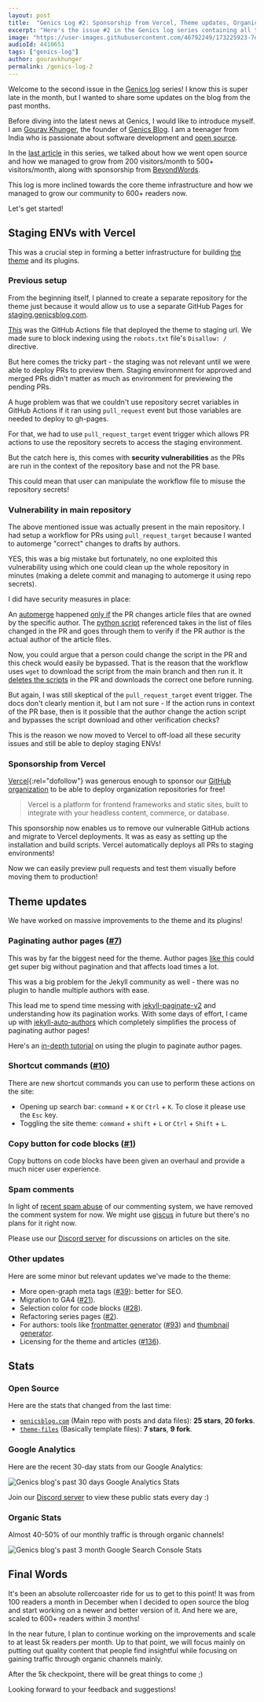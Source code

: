 ```yaml
---
layout: post
title:  "Genics Log #2: Sponsorship from Vercel, Theme updates, Organic Growth and more"
excerpt: "Here's the issue #2 in the Genics log series containing all the latest news and updates on our blog's changes from the recent months!"
image: "https://user-images.githubusercontent.com/46792249/173225923-7d3a6fc7-d0f3-4b2c-8289-d18398f82f93.jpg"
audioId: 4410651
tags: ["genics-log"]
author: gouravkhunger
permalink: /genics-log-2
---
```


Welcome to the second issue in the [Genics log](/category/genics-log) series! I know this is super late in the month, but I wanted to share some updates on the blog from the past months.

Before diving into the latest news at Genics, I would like to introduce myself. I am [Gourav Khunger](/author/gouravkhunger/), the founder of [Genics Blog](/). I am a teenager from India who is passionate about software development and [open source](/tag/open-source/).

In the [last article](/genics-log-1) in this series, we talked about how we went open source and how we managed to grow from 200 visitors/month to 500+ visitors/month, along with sponsorship from [BeyondWords](https://beyondwords.io/?utm_source=genicsblog.com&utm_medium=cpc&utm_campaign=advertisement).

This log is more inclined towards the core theme infrastructure and how we managed to grow our community to 600+ readers now.

Let's get started!

## Staging ENVs with Vercel

This was a crucial step in forming a better infrastructure for building [the theme](https://github.com/genicsblog/theme-files) and its plugins.

### Previous setup

From the beginning itself, I planned to create a separate repository for the theme just because it would allow us to use a separate GitHub Pages for [staging.genicsblog.com](https://staging.genicsblog.com).

[This](https://github.com/genicsblog/theme-files/blob/aa7944b1943dbb7206b013dcc1d8102f8c48875e/.github/workflows/setup-staging.yml) was the GitHub Actions file that deployed the theme to staging url. We made sure to block indexing using the `robots.txt` file's `Disallow: /` directive.

But here comes the tricky part - the staging was not relevant until we were able to deploy PRs to preview them. Staging environment for approved and merged PRs didn't matter as much as environment for previewing the pending PRs.

A huge problem was that we couldn't use repository secret variables in GitHub Actions if it ran using `pull_request` event but those variables are needed to deploy to gh-pages.

For that, we had to use `pull_request_target` event trigger which allows PR actions to use the repository secrets to access the staging environment.

But the catch here is, this comes with **security vulnerabilities** as the PRs are run in the context of the repository base and not the PR base.

This could mean that user can manipulate the workflow file to misuse the repository secrets!

### Vulnerability in main repository

The above mentioned issue was actually present in the main repository. I had setup a workflow for PRs using `pull_request_target` because I wanted to automerge "correct" changes to drafts by authors.

YES, this was a big mistake but fortunately, no one exploited this vulnerability using which one could clean up the whole repository in minutes (making a delete commit and managing to automerge it using repo secrets).

I did have security measures in place:

An [automerge](https://github.com/genicsblog/genicsblog.com/blob/8f8d936e72d886af28ea232d6e90eaa1442c6518/.github/workflows/validate-drafts.yml#L57-L64) happened [only if](https://github.com/genicsblog/genicsblog.com/blob/8f8d936e72d886af28ea232d6e90eaa1442c6518/.github/workflows/validate-drafts.yml#L54) the PR changes article files that are owned by the specific author. The [python script](https://github.com/genicsblog/theme-files/blob/aa7944b1943dbb7206b013dcc1d8102f8c48875e/_scripts/validate-drafts.py) referenced takes in the list of files changed in the PR and goes through them to verify if the PR author is the actual author of the article files.

Now, you could argue that a person could change the script in the PR and this check would easily be bypassed. That is the reason that the workflow uses `wget` to download the script from the main branch and then run it. It [deletes the scripts](https://github.com/genicsblog/genicsblog.com/blob/8f8d936e72d886af28ea232d6e90eaa1442c6518/.github/workflows/validate-drafts.yml#L47-L48) in the PR and downloads the correct one before running.

But again, I was still skeptical of the `pull_request_target` event trigger. The docs don't clearly mention it, but I am not sure - If the action runs in context of the PR base, then is it possible that the author change the action script and bypasses the script download and other verification checks?

This is the reason we now moved to Vercel to off-load all these security issues and still be able to deploy staging ENVs!

### Sponsorship from Vercel

[Vercel](https://vercel.com/?utm_source=genicsblog&utm_campaign=oss){:rel="dofollow"} was generous enough to sponsor our [GitHub organization](http://github.com/genicsblog/genicsblog.com) to be able to deploy organization repositories for free!

> Vercel is a platform for frontend frameworks and static sites, built to integrate with your headless content, commerce, or database.

This sponsorship now enables us to remove our vulnerable GitHub actions and migrate to Vercel deployments. It was as easy as setting up the installation and build scripts. Vercel automatically deploys all PRs to staging environments!

Now we can easily preview pull requests and test them visually before moving them to production!

## Theme updates

We have worked on massive improvements to the theme and its plugins!

### Paginating author pages ([#7](https://github.com/genicsblog/theme-files/issues/7))

This was by far the biggest need for the theme. Author pages [like this](/author/gouravkhunger/) could get super big without pagination and that affects load times a lot.

This was a big problem for the Jekyll community as well - there was no plugin to handle multiple authors with ease.

This lead me to spend time messing with [jekyll-paginate-v2](https://github.com/sverrirs/jekyll-paginate-v2) and understanding how its pagination works. With some days of effort, I came up with [jekyll-auto-authors](https://github.com/gouravkhunger/jekyll-auto-authors) which completely simplifies the process of paginating author pages!

Here's an [in-depth tutorial](https://genicsblog.com/gouravkhunger/adding-multiple-authors-to-a-jekyll-blog-got-easier#2-using-my-plugin-jekyll-auto-authors) on using the plugin to paginate author pages.

### Shortcut commands ([#10](https://github.com/genicsblog/theme-files/issues/10))

There are new shortcut commands you can use to perform these actions on the site:

- Opening up search bar: `command` + `K` or `Ctrl` + `K`. To close it please use the `Esc` key.
- Toggling the site theme: `command` + `shift` + `L` or `Ctrl` + `Shift` + `L`.

### Copy button for code blocks ([#1](https://github.com/genicsblog/theme-files/issues/1))

Copy buttons on code blocks have been given an overhaul and provide a much nicer user experience.

### Spam comments

In light of [recent spam abuse](https://github.com/genicsblog/comments/pull/122) of our commenting system, we have removed the comment system for now. We might use [giscus](https://giscus.app) in future but there's no plans for it right now.

Please use our [Discord server](https://discord.genicsblog.com) for discussions on articles on the site.

### Other updates

Here are some minor but relevant updates we've made to the theme:

- More open-graph meta tags ([#39](https://github.com/genicsblog/theme-files/issues/39)): better for SEO.
- Migration to GA4 ([#21](https://github.com/genicsblog/theme-files/issues/21)).
- Selection color for code blocks ([#28](https://github.com/genicsblog/theme-files/issues/28)).
- Refactoring series pages ([#2](https://github.com/genicsblog/theme-files/issues/2)).
- For authors: tools like [frontmatter generator](https://genicsblog.com/tool/frontmatter-generator) ([#93](https://github.com/genicsblog/genicsblog.com/issues/93)) and [thumbnail generator](https://genicsblog.com/tool/thumbnail-generator).
- Licensing for the theme and articles ([#136](https://github.com/genicsblog/genicsblog.com/discussions/136)).

## Stats

### Open Source

Here are the stats that changed from the last time:

- [`genicsblog.com`](https://github.com/genicsblog/genicsblog.com) (Main repo with posts and data files): **25 stars**, **20 forks**.
- [`theme-files`](https://github.com/genicsblog/theme-files) (Basically template files): **7 stars**, **9 fork**.

### Google Analytics

Here are the recent 30-day stats from our Google Analytics:

![Genics blog's past 30 days Google Analytics Stats](https://user-images.githubusercontent.com/46792249/173242642-81e97597-073b-4068-b1ff-3fb0eac8633b.png)

Join our [Discord server](https://discord.genicsblog.com) to view these public stats every day :)

### Organic Stats

Almost 40-50% of our monthly traffic is through organic channels!

![Genics blog's past 3 month Google Search Console Stats](https://user-images.githubusercontent.com/46792249/173243091-49771902-7e9b-4eed-b37b-a911641ace8c.png)

## Final Words

It's been an absolute rollercoaster ride for us to get to this point! It was from 100 readers a month in December when I decided to open source the blog and start working on a newer and better version of it. And here we are, scaled to 600+ readers within 3 months!

In the near future, I plan to continue working on the improvements and scale to at least 5k readers per month. Up to that point, we will focus mainly on putting out quality content that people find insightful while focusing on gaining traffic through organic channels mainly.

After the 5k checkpoint, there will be great things to come ;)

Looking forward to your feedback and suggestions!
